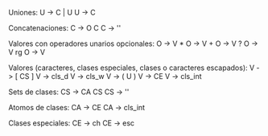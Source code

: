 Uniones:
U -> C | U
U -> C

Concatenaciones:
C -> O C
C -> ''

Valores con operadores unarios opcionales:
O -> V *
O -> V +
O -> V ?
O -> V rg
O -> V

Valores (caracteres, clases especiales, clases o caracteres escapados):
V -> [ CS ]
V -> cls_d
V -> cls_w
V -> ( U )
V -> CE
V -> cls_int

Sets de clases:
CS -> CA CS
CS -> ''

Atomos de clases:
CA -> CE
CA -> cls_int

Clases especiales:
CE -> ch
CE -> esc

